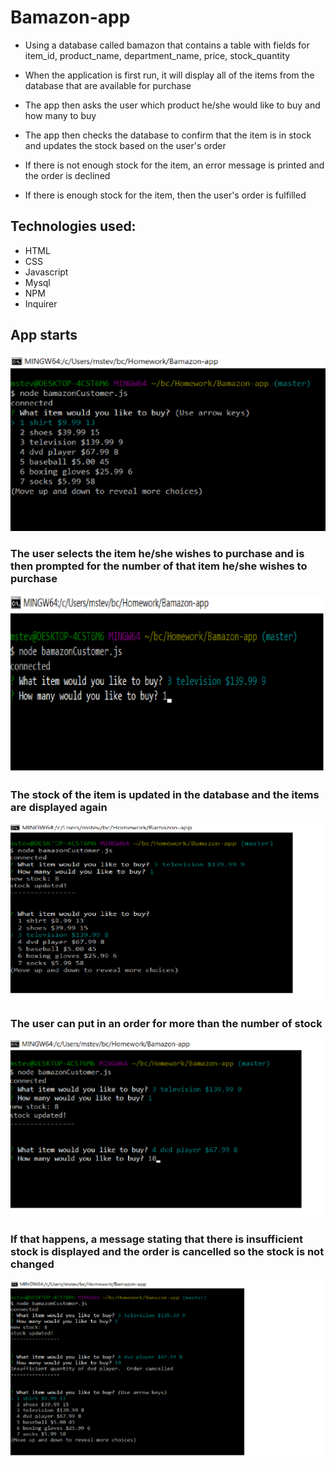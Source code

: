 # Bamazon-app

* Using a database called bamazon that contains a table with fields for item_id, product_name, department_name, price, stock_quantity

* When the application is first run, it will display all of the items from the database that are available for purchase

* The app then asks the user which product he/she would like to buy and how many to buy

* The app then checks the database to confirm that the item is in stock and updates the stock based on the user's order

*  If there is not enough stock for the item, an error message is printed and the order is declined

*  If there is enough stock for the item, then the user's order is fulfilled

## Technologies used:
* HTML
* CSS
* Javascript
* Mysql
* NPM
* Inquirer

## App starts
![concert-this functionality](/screenshots/bamazon1.png)

### The user selects the item he/she wishes to purchase and is then prompted for the number of that item he/she wishes to purchase
![concert-this functionality](/screenshots/bamazon2.png)

### The stock of the item is updated in the database and the items are displayed again
![concert-this functionality](/screenshots/bamazon3.png)

### The user can put in an order for more than the number of stock
![concert-this functionality](/screenshots/bamazon4.png)

### If that happens, a message stating that there is insufficient stock is displayed and the order is cancelled so the stock is not changed
![concert-this functionality](/screenshots/bamazon5.png)
